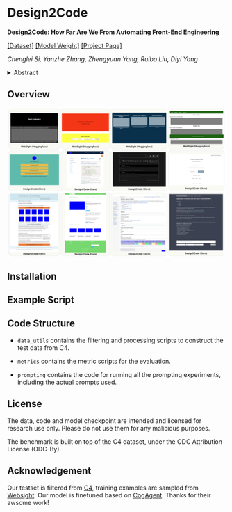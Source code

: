 # Design2Code

__Design2Code: How Far Are We From Automating Front-End Engineering__

[[Dataset]](https://huggingface.co/datasets/SALT-NLP/Design2Code) [[Model Weight]](https://huggingface.co/SALT-NLP/Design2Code-18B-v0) [[Project Page]](https://salt-nlp.github.io/Design2Code/)

*Chenglei Si, Yanzhe Zhang, Zhengyuan Yang, Ruibo Liu, Diyi Yang*

<details><summary>Abstract</summary>

Generative AI has made rapid advancements in recent years, achieving unprecedented capabilities in multimodal understanding and code generation. This enabled a brand new paradigm of front-end development, where multimodal LLMs can potentially convert visual designs into code implementations directly, thus automating the front-end engineering pipeline. In this work, we provide the first systematic study on this visual design to code implementation task (dubbed as Design2Code). We manually curate a benchmark of 484 real-world webpages as test cases and develop a set of automatic evaluation metrics to assess how well current multimodal LLMs can generate the code implementations that directly render into the given reference webpages, given the screenshots as input. We develop a suit of multimodal prompting methods and show their effectiveness on GPT-4V and Gemini Vision Pro. We also finetune an open-source Design2Code-18B model that successfully matches the performance of Gemini Vision Pro. Both human evaluation and automatic metrics show that GPT-4V is the clear winner on this task, where annotators think GPT-4V generated webpages can replace the original reference webpages in 49% cases in terms of visual appearance and content; and perhaps surprisingly, in 64% cases GPT-4V generated webpages are considered better than even the original reference webpages. Our fine-grained break-down metrics indicate that open-source models mostly lag in recalling visual elements from the input webpages and in generating correct layout designs, while aspects like text content and coloring can be drastically improved with proper finetuning.

</details>

## Overview

![](example.png)

## Installation


## Example Script


## Code Structure

- `data_utils` contains the filtering and processing scripts to construct the test data from C4. 

- `metrics` contains the metric scripts for the evaluation.

- `prompting` contains the code for running all the prompting experiments, including the actual prompts used.

## License

The data, code and model checkpoint are intended and licensed for research use only. Please do not use them for any malicious purposes.

The benchmark is built on top of the C4 dataset, under the ODC Attribution License (ODC-By). 

## Acknowledgement

Our testset is filtered from [C4](https://huggingface.co/datasets/c4), training examples are sampled from [Websight](https://huggingface.co/datasets/HuggingFaceM4/WebSight). Our model is finetuned based on [CogAgent](https://github.com/THUDM/CogVLM). Thanks for their awsome work!
